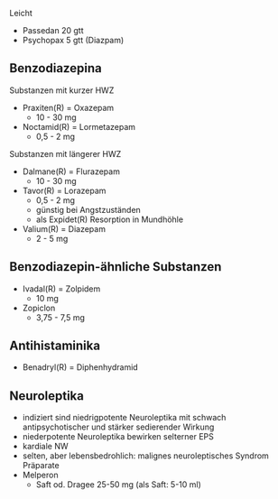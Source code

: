 Leicht
- Passedan 20 gtt
- Psychopax 5 gtt (Diazpam)


Benzodiazepina
--
Substanzen mit kurzer HWZ
- Praxiten(R) = Oxazepam
	- 10 - 30 mg
- Noctamid(R) = Lormetazepam
	- 0,5 - 2 mg

Substanzen mit längerer HWZ
- Dalmane(R) = Flurazepam
	- 10 - 30 mg
- Tavor(R) = Lorazepam
	- 0,5 - 2 mg
	- günstig bei Angstzuständen
	- als Expidet(R) Resorption in Mundhöhle
- Valium(R) = Diazepam
	- 2 - 5 mg

Benzodiazepin-ähnliche Substanzen
--
- Ivadal(R) = Zolpidem
	- 10 mg
- Zopiclon
	- 3,75 - 7,5 mg

Antihistaminika
--
- Benadryl(R) = Diphenhydramid


Neuroleptika
--
- indiziert sind niedrigpotente Neuroleptika mit schwach antipsychotischer und stärker sedierender Wirkung
- niederpotente Neuroleptika bewirken selterner EPS
- kardiale NW
- selten, aber lebensbedrohlich: malignes neuroleptisches Syndrom
Präparate
- Melperon
	- Saft od. Dragee 25-50 mg (als Saft: 5-10 ml)
